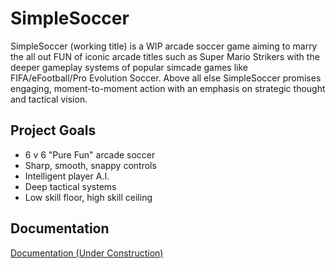 # SimpleSoccer

SimpleSoccer (working title) is a WIP arcade soccer game aiming to marry the all out FUN of iconic arcade titles such as Super Mario Strikers with the deeper gameplay systems of popular simcade games like FIFA/eFootball/Pro Evolution Soccer. Above all else SimpleSoccer promises engaging, moment-to-moment action with an emphasis on strategic thought and tactical vision.


## Project Goals

- 6 v 6 "Pure Fun" arcade soccer
- Sharp, smooth, snappy controls
- Intelligent player A.I.
- Deep tactical systems
- Low skill floor, high skill ceiling


## Documentation

[Documentation (Under Construction)](https://yelhedhli.notion.site/SimpleSoccer-9fcc9e8f073f4f06b3192fedbf79e3c5)
